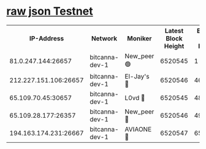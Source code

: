 [raw json Testnet](https://rpc-check.bcat.stavr.tech/bcat/rpc-bcat-result.json)
=


<table><tr><th>IP-Address</th><th>Network</th><th>Moniker</th><th>Latest Block Height</th><th>Earliest Block Height</th><th>Catching Up</th><th>Tx Index</th><th>Voting Power</th><th>Scan Time</th></tr><tr><td>81.0.247.144:26657</td><td>bitcanna-dev-1</td><td>New_peer 🟢</td><td>6520545</td><td>1</td><td>False</td><td>on</td><td>0</td><td>2024-02-20T02:01:34.990649890UTC</td></tr><tr><td>212.227.151.106:26657</td><td>bitcanna-dev-1</td><td>El-Jay's 🔴</td><td>6520546</td><td>4670391</td><td>False</td><td>on</td><td>2218164</td><td>2024-02-20T02:01:41.753076908UTC</td></tr><tr><td>65.109.70.45:30657</td><td>bitcanna-dev-1</td><td>L0vd 🔴</td><td>6520545</td><td>4828155</td><td>False</td><td>on</td><td>307920</td><td>2024-02-20T02:01:35.358482140UTC</td></tr><tr><td>65.109.28.177:26357</td><td>bitcanna-dev-1</td><td>New_peer 🔴</td><td>6520546</td><td>4952911</td><td>False</td><td>on</td><td>2237067</td><td>2024-02-20T02:01:42.096789092UTC</td></tr><tr><td>194.163.174.231:26667</td><td>bitcanna-dev-1</td><td>AVIAONE 🔴</td><td>6520547</td><td>6518731</td><td>False</td><td>on</td><td>1949865</td><td>2024-02-20T02:01:48.626542683UTC</td></tr></table>